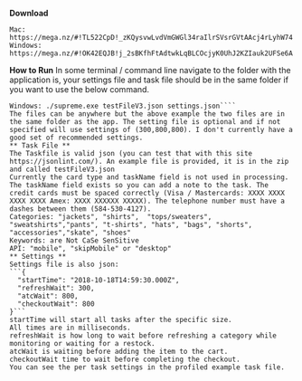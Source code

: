 **Download**
```
Mac: https://mega.nz/#!TL522CpD!_zKQysvwLvdVmGWGl34raIlrSVsrGVtAAcj4rLyhW74
Windows: https://mega.nz/#!OK42EQJB!j_2sBKfhFtAdtwkLqBLCOcjyK0UhJ2KZIauk2UFSe6A
```
**How to Run**
In some terminal / command line navigate to the folder with the application is, your settings file and task file should be in the same folder if you want to use the below command.
```Mac: ./supreme testFileV3.json settings.json
Windows: ./supreme.exe testFileV3.json settings.json````
The files can be anywhere but the above example the two files are in the same folder as the app. The setting file is optional and if not specified will use settings of (300,800,800). I don't currently have a good set of recommended settings.
** Task File **
The Taskfile is valid json (you can test that with this site https://jsonlint.com/). An example file is provided, it is in the zip and called testFileV3.json
Currently the card type and taskName field is not used in processing. The taskName field exists so you can add a note to the task. The credit cards must be spaced correctly (Visa / Mastercards: XXXX XXXX XXXX XXXX Amex: XXXX XXXXXX XXXXX). The telephone number must have a dashes between them (584-530-4127).
Categories: "jackets", "shirts",  "tops/sweaters", "sweatshirts","pants", "t-shirts", "hats", "bags", "shorts", "accessories","skate", "shoes"
Keywords: are Not CaSe SenSitive
API: "mobile", "skipMobile" or "desktop"
** Settings **
Settings file is also json:
```{
  "startTime": "2018-10-18T14:59:30.000Z",
  "refreshWait": 300,
  "atcWait": 800,
  "checkoutWait": 800
}```
startTime will start all tasks after the specific size.
All times are in milliseconds.
refreshWait is how long to wait before refreshing a category while monitoring or waiting for a restock.
atcWait is waiting before adding the item to the cart.
checkoutWait time to wait before completing the checkout.
You can see the per task settings in the profiled example task file.